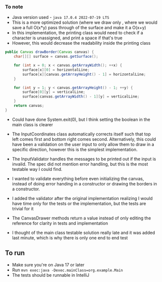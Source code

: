 ### To note
- Java version used - `java 17.0.4 2022-07-19 LTS`
- This is a more optimized solution (where we draw only , where we would save a full O(x*y) pass through of the surface and make it a O(x+y)
- In this implementation, the printing class would need to check if a character is unassigned, and print a space if that's true
- However, this would decrease the readability inside the printing class

```java 
public Canvas drawBorder(Canvas canvas) {
    char[][] surface = canvas.getSurface();

    for (int x = 0; x < canvas.getArrayWidth(); ++x) {
        surface[x][0] = horizontalLine;
        surface[x][canvas.getArrayHeight() - 1] = horizontalLine;
    }

    for (int y = 1; y < canvas.getArrayHeight() - 1; ++y) {
        surface[0][y] = verticalLine;
        surface[canvas.getArrayWidth() - 1][y] = verticalLine;
    }
    return canvas;
}
```

- Could have done System.exit(0), but I think setting the boolean in the main class is clearer
- The InputCoordinates class automatically corrects itself such that top left comes first and bottom right comes second. Alternatively, this could have been a validation on the user input to only allow them to draw in a specific direction, however this is the simplest implementation.
- The InputValidator handles the messages to be printed out if the input is invalid. The spec did not mention error handling, but this is the most testable way I could find. 
- I wanted to validate everything before even initializing the canvas, instead of doing error handing in a constructor or drawing the borders in a constructor.

- I added the validator after the original implementation realizing I would have time only for the tests or the implementation, but the tests are trivial for it
- The CanvasDrawer methods return a value instead of only editing the reference for clarity in tests and implementation
- I thought of the main class testable solution really late and it was added last minute, which is why there is only one end to end test

## To run

- Make sure you're on Java 17 or later
- Run `mvn exec:java -Dexec.mainClass=org.example.Main`
- The tests should be runnable in IntelliJ